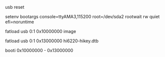 usb reset

setenv bootargs console=ttyAMA3,115200 root=/dev/sda2 rootwait rw quiet efi=noruntime

fatload usb 0:1 0x10000000 image

fatload usb 0:1 0x13000000 hi6220-hikey.dtb

booti 0x10000000 - 0x13000000
